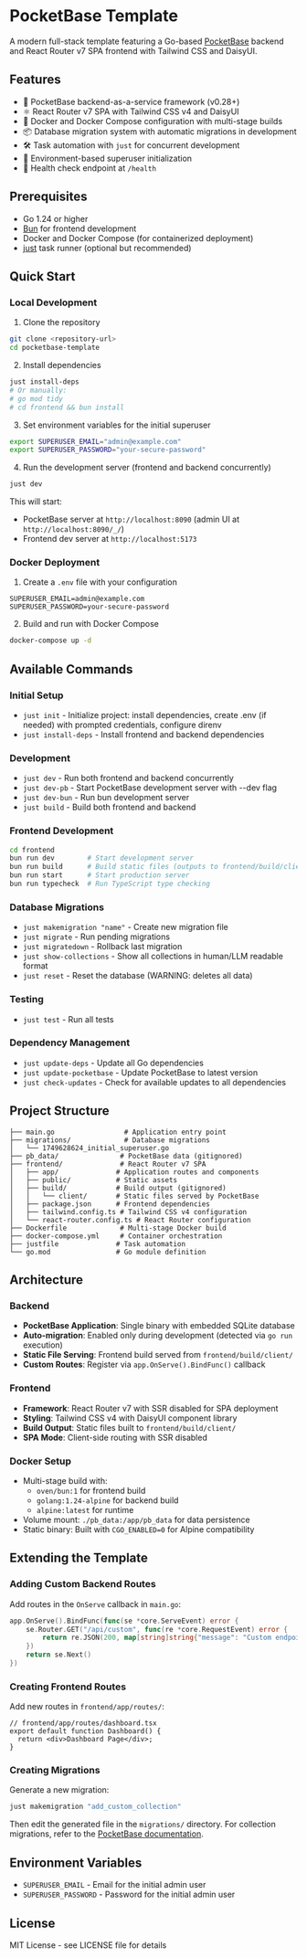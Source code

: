 # PocketBase Template

A modern full-stack template featuring a Go-based [PocketBase](https://pocketbase.io/) backend and React Router v7 SPA frontend with Tailwind CSS and DaisyUI.

## Features

- 🚀 PocketBase backend-as-a-service framework (v0.28+)
- ⚛️ React Router v7 SPA with Tailwind CSS v4 and DaisyUI
- 🐳 Docker and Docker Compose configuration with multi-stage builds
- 📦 Database migration system with automatic migrations in development
- 🛠️ Task automation with `just` for concurrent development
- 🔐 Environment-based superuser initialization
- 🏥 Health check endpoint at `/health`

## Prerequisites

- Go 1.24 or higher
- [Bun](https://bun.sh/) for frontend development
- Docker and Docker Compose (for containerized deployment)
- [just](https://github.com/casey/just) task runner (optional but recommended)

## Quick Start

### Local Development

1. Clone the repository
```bash
git clone <repository-url>
cd pocketbase-template
```

2. Install dependencies
```bash
just install-deps
# Or manually:
# go mod tidy
# cd frontend && bun install
```

3. Set environment variables for the initial superuser
```bash
export SUPERUSER_EMAIL="admin@example.com"
export SUPERUSER_PASSWORD="your-secure-password"
```

4. Run the development server (frontend and backend concurrently)
```bash
just dev
```

This will start:
- PocketBase server at `http://localhost:8090` (admin UI at `http://localhost:8090/_/`)
- Frontend dev server at `http://localhost:5173`

### Docker Deployment

1. Create a `.env` file with your configuration
```env
SUPERUSER_EMAIL=admin@example.com
SUPERUSER_PASSWORD=your-secure-password
```

2. Build and run with Docker Compose
```bash
docker-compose up -d
```

## Available Commands

### Initial Setup
- `just init` - Initialize project: install dependencies, create .env (if needed) with prompted credentials, configure direnv
- `just install-deps` - Install frontend and backend dependencies

### Development
- `just dev` - Run both frontend and backend concurrently
- `just dev-pb` - Start PocketBase development server with --dev flag
- `just dev-bun` - Run bun development server
- `just build` - Build both frontend and backend

### Frontend Development
```bash
cd frontend
bun run dev        # Start development server
bun run build      # Build static files (outputs to frontend/build/client)
bun run start      # Start production server
bun run typecheck  # Run TypeScript type checking
```


### Database Migrations
- `just makemigration "name"` - Create new migration file
- `just migrate` - Run pending migrations
- `just migratedown` - Rollback last migration
- `just show-collections` - Show all collections in human/LLM readable format
- `just reset` - Reset the database (WARNING: deletes all data)

### Testing
- `just test` - Run all tests

### Dependency Management
- `just update-deps` - Update all Go dependencies
- `just update-pocketbase` - Update PocketBase to latest version
- `just check-updates` - Check for available updates to all dependencies

## Project Structure

```
├── main.go                 # Application entry point
├── migrations/             # Database migrations
│   └── 1749628624_initial_superuser.go
├── pb_data/               # PocketBase data (gitignored)
├── frontend/              # React Router v7 SPA
│   ├── app/              # Application routes and components
│   ├── public/           # Static assets
│   ├── build/            # Build output (gitignored)
│   │   └── client/       # Static files served by PocketBase
│   ├── package.json      # Frontend dependencies
│   ├── tailwind.config.ts # Tailwind CSS v4 configuration
│   └── react-router.config.ts # React Router configuration
├── Dockerfile             # Multi-stage Docker build
├── docker-compose.yml     # Container orchestration
├── justfile              # Task automation
└── go.mod                # Go module definition
```

## Architecture

### Backend
- **PocketBase Application**: Single binary with embedded SQLite database
- **Auto-migration**: Enabled only during development (detected via `go run` execution)
- **Static File Serving**: Frontend build served from `frontend/build/client/`
- **Custom Routes**: Register via `app.OnServe().BindFunc()` callback

### Frontend
- **Framework**: React Router v7 with SSR disabled for SPA deployment
- **Styling**: Tailwind CSS v4 with DaisyUI component library
- **Build Output**: Static files built to `frontend/build/client/`
- **SPA Mode**: Client-side routing with SSR disabled

### Docker Setup
- Multi-stage build with:
  - `oven/bun:1` for frontend build
  - `golang:1.24-alpine` for backend build
  - `alpine:latest` for runtime
- Volume mount: `./pb_data:/app/pb_data` for data persistence
- Static binary: Built with `CGO_ENABLED=0` for Alpine compatibility

## Extending the Template

### Adding Custom Backend Routes

Add routes in the `OnServe` callback in `main.go`:

```go
app.OnServe().BindFunc(func(se *core.ServeEvent) error {
    se.Router.GET("/api/custom", func(re *core.RequestEvent) error {
        return re.JSON(200, map[string]string{"message": "Custom endpoint"})
    })
    return se.Next()
})
```

### Creating Frontend Routes

Add new routes in `frontend/app/routes/`:
```tsx
// frontend/app/routes/dashboard.tsx
export default function Dashboard() {
  return <div>Dashboard Page</div>;
}
```

### Creating Migrations

Generate a new migration:
```bash
just makemigration "add_custom_collection"
```

Then edit the generated file in the `migrations/` directory. For collection migrations, refer to the [PocketBase documentation](https://pocketbase.io/docs/go-collections/).

## Environment Variables

- `SUPERUSER_EMAIL` - Email for the initial admin user
- `SUPERUSER_PASSWORD` - Password for the initial admin user

## License

MIT License - see LICENSE file for details

